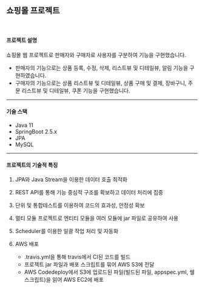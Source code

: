 <br/>  

## 쇼핑몰 프로젝트

<br/>

#### 프로젝트 설명

쇼핑몰 웹 프로젝트로 판매자와 구매자로 사용자를 구분하여 기능을 구현했습니다.
- 판매자의 기능으로는 상품 등록, 수정, 삭제, 리스트뷰 및 디테일뷰, 알림 기능을 구현하였습니다.
- 구매자의 기능으로는 상품 리스트뷰 및 디테일뷰, 상품 구매 및 결제, 장바구니, 주문 리스트뷰 및 디테일뷰, 쿠폰 기능을 구현했습니다.

--------------------------------------------------

#### 기술 스택
+ Java 11
+ SpringBoot 2.5.x
+ JPA
+ MySQL

-----------------------------------------------------------

#### 프로젝트의 기술적 특징
1. JPA와 Java Stream을 이용한 데이터 호출 최적화

2. REST API를 통해 기능 중심적 구조를 확보하고 데이터 처리에 집중

3. 단위 및 통합테스트를 이용하여 코드의 효과성, 안정성 확보

4. 멀티 모듈 프로젝트로 엔티티 모듈을 여러 모듈에 jar 파일로 공유하여 사용

5. Scheduler를 이용한 일괄 작업 처리 및 자동화
  
6. AWS 배포
    + .travis.yml을 통해 travis에서 CI된 코드를 빌드
    + 프로젝트 jar 파일과 배포 스크립트를 묶어 AWS S3에 전달
    + AWS Codedeploy에서 S3에 업로드된 파일(빌드된 파일, appspec.yml, 쉘 스크립트)을 읽어 AWS EC2에 배포

<br/><br/>  
